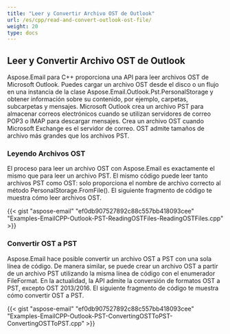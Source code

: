 ```yaml
---
title: "Leer y Convertir Archivo OST de Outlook"
url: /es/cpp/read-and-convert-outlook-ost-file/
weight: 20
type: docs
---
```


## **Leer y Convertir Archivo OST de Outlook**
Aspose.Email para C++ proporciona una API para leer archivos OST de Microsoft Outlook. Puedes cargar un archivo OST desde el disco o un flujo en una instancia de la clase Aspose.Email.Outlook.Pst.PersonalStorage y obtener información sobre su contenido, por ejemplo, carpetas, subcarpetas y mensajes. Microsoft Outlook crea un archivo PST para almacenar correos electrónicos cuando se utilizan servidores de correo POP3 o IMAP para descargar mensajes. Crea un archivo OST cuando Microsoft Exchange es el servidor de correo. OST admite tamaños de archivo más grandes que los archivos PST.
### **Leyendo Archivos OST**
El proceso para leer un archivo OST con Aspose.Email es exactamente el mismo que para leer un archivo PST. El mismo código puede leer tanto archivos PST como OST: solo proporciona el nombre de archivo correcto al método PersonalStorage.FromFile(). El siguiente fragmento de código te muestra cómo leer archivos OST.

{{< gist "aspose-email" "ef0db907527892c88c557bb418093cee" "Examples-EmailCPP-Outlook-PST-ReadingOSTFiles-ReadingOSTFiles.cpp" >}}
### **Convertir OST a PST**
Aspose.Email hace posible convertir un archivo OST a PST con una sola línea de código. De manera similar, se puede crear un archivo OST a partir de un archivo PST utilizando la misma línea de código con el enumerador FileFormat. En la actualidad, la API admite la conversión de formatos OST a PST, excepto OST 2013/2016. El siguiente fragmento de código te muestra cómo convertir OST a PST.

{{< gist "aspose-email" "ef0db907527892c88c557bb418093cee" "Examples-EmailCPP-Outlook-PST-ConvertingOSTToPST-ConvertingOSTToPST.cpp" >}}
